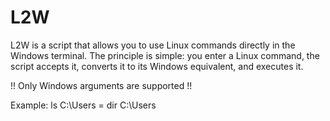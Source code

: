 # L2W
L2W is a script that allows you to use Linux commands directly in the Windows terminal.
The principle is simple: you enter a Linux command, the script accepts it, converts it to its Windows equivalent, and executes it.

!! Only Windows arguments are supported !!

Example: ls C:\Users = dir C:\Users
